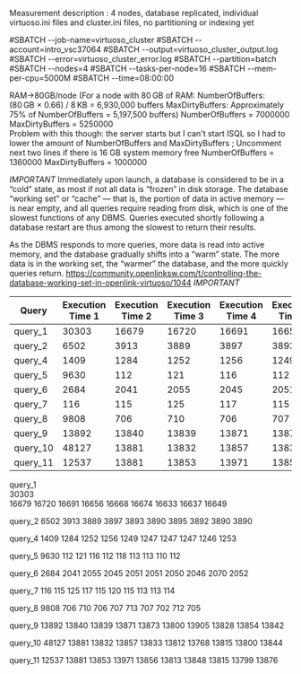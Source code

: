 Measurement description : 4 nodes, database replicated, individual virtuoso.ini files and cluster.ini files, 
no partitioning or indexing yet


#SBATCH --job-name=virtuoso_cluster
#SBATCH --account=intro_vsc37064
#SBATCH --output=virtuoso_cluster_output.log
#SBATCH --error=virtuoso_cluster_error.log
#SBATCH --partition=batch
#SBATCH --nodes=4
#SBATCH --tasks-per-node=16
#SBATCH --mem-per-cpu=5000M
#SBATCH --time=08:00:00


RAM->80GB/node (For a node with 80 GB of RAM:​
NumberOfBuffers: (80 GB × 0.66) / 8 KB = 6,930,000 buffers​
MaxDirtyBuffers: Approximately 75% of NumberOfBuffers = 5,197,500 buffers)
NumberOfBuffers           = 7000000
MaxDirtyBuffers           = 5250000    
Problem with this though: the server starts but I can't start ISQL so I had to lower the amount of NumberOfBuffers and MaxDirtyBuffers
; Uncomment next two lines if there is 16 GB system memory free
NumberOfBuffers          = 1360000
MaxDirtyBuffers          = 1000000

$IMPORTANT$
Immediately upon launch, a database is considered to be in a “cold” state, as most if not all data is “frozen” in disk storage.
The database “working set” or “cache” — that is, the portion of data in active memory — is near empty, 
and all queries require reading from disk, which is one of the slowest functions of any DBMS. Queries executed shortly 
following a database restart are thus among the slowest to return their results.

As the DBMS responds to more queries, more data is read into active memory, and the database gradually shifts into a “warm” state. 
The more data is in the working set, the “warmer” the database, and the more quickly queries return.
https://community.openlinksw.com/t/controlling-the-database-working-set-in-openlink-virtuoso/1044
$IMPORTANT$


| Query    | Execution Time 1 | Execution Time 2 | Execution Time 3 | Execution Time 4 | Execution Time 5 | Execution Time 6 | Execution Time 7 | Execution Time 8 | Execution Time 9 | Execution Time 10 |
|----------|------------------|------------------|------------------|------------------|------------------|------------------|------------------|------------------|------------------|-------------------|
| query_1  | 30303           | 16679           | 16720           | 16691           | 16656           | 16668           | 16674           | 16633           | 16637           | 16649            |
| query_2  | 6502            | 3913            | 3889            | 3897            | 3893            | 3890            | 3895            | 3892            | 3890            | 3890             |
| query_4  | 1409            | 1284            | 1252            | 1256            | 1249            | 1247            | 1247            | 1247            | 1246            | 1253             |
| query_5  | 9630            | 112             | 121             | 116             | 112             | 118             | 113             | 113             | 110             | 112              |
| query_6  | 2684            | 2041            | 2055            | 2045            | 2051            | 2051            | 2050            | 2046            | 2070            | 2052             |
| query_7  | 116             | 115             | 125             | 117             | 115             | 120             | 115             | 113             | 113             | 114              |
| query_8  | 9808            | 706             | 710             | 706             | 707             | 713             | 707             | 702             | 712             | 705              |
| query_9  | 13892           | 13840           | 13839           | 13871           | 13873           | 13800           | 13905           | 13828           | 13854           | 13842            |
| query_10 | 48127           | 13881           | 13832           | 13857           | 13833           | 13812           | 13768           | 13815           | 13800           | 13844            |
| query_11 | 12537           | 13881           | 13853           | 13971           | 13856           | 13813           | 13848           | 13815           | 13799           | 13876            |











query_1   
30303    
16679
16720
16691
16656
16668
16674
16633
16637
16649

query_2
6502
3913
3889
3897
3893
3890
3895
3892
3890
3890

query_4
1409
1284
1252
1256
1249
1247
1247
1247
1246
1253

query_5
9630
112
121
116
112
118
113
113
110
112

query_6
2684
2041
2055
2045
2051
2051
2050
2046
2070
2052

query_7
116
115
125
117
115
120
115
113
113
114

query_8
9808
706
710
706
707
713
707
702
712
705

query_9
13892
13840
13839
13871
13873
13800
13905
13828
13854
13842

query_10
48127
13881
13832
13857
13833
13812
13768
13815
13800
13844

query_11
12537
13881
13853
13971
13856
13813
13848
13815
13799
13876
